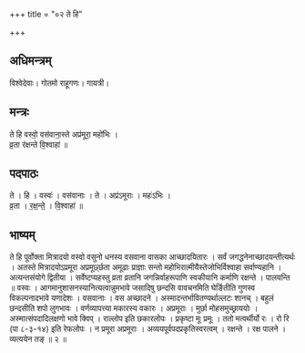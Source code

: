+++
title = "०२ ते हि"

+++
## अधिमन्त्रम्
विश्वेदेवाः। गोतमो राहूगणः। गायत्री।

## मन्त्रः
ते हि वस्वो॒ वस॑वाना॒स्ते अप्र॑मूरा॒ महो॑भिः ।  
व्र॒ता र॑क्षन्ते वि॒श्वाहा॑ ॥

## पदपाठः
ते । हि । वस्वः॑ । वस॑वानाः । ते । अप्र॑ऽमूराः । महः॑ऽभिः ।  
व्र॒ता । र॒क्ष॒न्ते॒ । वि॒श्वाहा॑ ॥

## भाष्यम्
ते हि पूर्वोक्ता मित्रादयो वस्वो वसुनो धनस्य वसवाना वासका आच्छादयितारः । सर्वं जगद्धनेनाच्छादयन्तीत्यर्थः । अतस्ते मित्रादयोऽप्रमूरा अप्रमूर्छ्छता अमूढाः प्राज्ञाः सन्तो महोभिरात्मीयैस्तेजोभिर्विश्वाहा सर्वाण्यहानि । अत्यन्तसंयोगे द्वितीया । सर्वेष्टप्यहस्तु व्रता व्रतानि जगन्निर्वाहरूपाणि स्वकीयानि कर्माणि रक्षन्ते । पालयन्ति ॥ वस्वः । आगमानुशासनस्यानित्यत्वान्नुमभावे जसादिषु छन्दसि वावचनमिति घेर्ङितीति गुणस्व विकल्पनादभावे यणादेशः । वसवानाः । वस अच्छादने । अस्मादन्तर्भावितण्यर्थाल्लटः शानच् । बहुलं छन्दसीति शपो लुगभावः । वर्णव्यापत्त्या मकारस्य वकारः । अप्रमूराः । मुर्छा मोहसमुच्छ्राययोः । अस्मात्संपदादिलक्षणो भावे क्विप् । राल्लोप इति छकारलोपः । प्रकृष्टा मूः प्रमूः । ततो मत्वर्थीर्यो रः । रो रि (पा ८-३-१४) इति रेफलोपः । न प्रमूरा अप्रमूराः । अव्ययपूर्वपदप्रकृतिस्वरत्वम् । रक्षन्ते । रक्ष पालने । व्यत्ययेन तङ् ॥ २ ॥